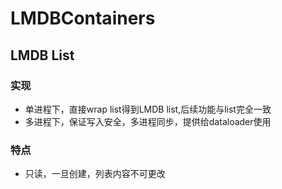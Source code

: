 # LMDBContainers
## LMDB List
### 实现
* 单进程下，直接wrap list得到LMDB list,后续功能与list完全一致
* 多进程下，保证写入安全，多进程同步，提供给dataloader使用

### 特点
* 只读，一旦创建，列表内容不可更改